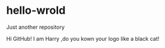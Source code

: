 # hello-wrold
Just another repository

Hi GitHub!
I am Harry ,do you kown your logo like a black cat!
